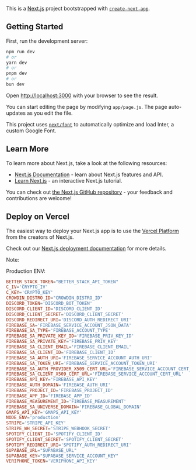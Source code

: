 This is a [Next.js](https://nextjs.org/) project bootstrapped with [`create-next-app`](https://github.com/vercel/next.js/tree/canary/packages/create-next-app).

## Getting Started

First, run the development server:

```bash
npm run dev
# or
yarn dev
# or
pnpm dev
# or
bun dev
```

Open [http://localhost:3000](http://localhost:3000) with your browser to see the result.

You can start editing the page by modifying `app/page.js`. The page auto-updates as you edit the file.

This project uses [`next/font`](https://nextjs.org/docs/basic-features/font-optimization) to automatically optimize and load Inter, a custom Google Font.

## Learn More

To learn more about Next.js, take a look at the following resources:

- [Next.js Documentation](https://nextjs.org/docs) - learn about Next.js features and API.
- [Learn Next.js](https://nextjs.org/learn) - an interactive Next.js tutorial.

You can check out [the Next.js GitHub repository](https://github.com/vercel/next.js/) - your feedback and contributions are welcome!

## Deploy on Vercel

The easiest way to deploy your Next.js app is to use the [Vercel Platform](https://vercel.com/new?utm_medium=default-template&filter=next.js&utm_source=create-next-app&utm_campaign=create-next-app-readme) from the creators of Next.js.

Check out our [Next.js deployment documentation](https://nextjs.org/docs/deployment) for more details.

Note:

Production ENV:

```conf
BETTER_STACK_TOKEN="BETTER_STACK_API_TOKEN"
C_IV='CRYPTO_IV'
C_KEY='CRYPTO_KEY'
CROWDIN_DISTRO_ID="CROWDIN_DISTRO_ID"
DISCORD_TOKEN='DISCORD_BOT_TOKEN'
DISCORD_CLIENT_ID='DISCORD_CLIENT_ID'
DISCORD_CLIENT_SECRET='DISCORD_CLIENT_SECRET'
DISCORD_REDIRECT_URI='DISCORD_AUTH_REDIRECT_URI'
FIREBASE_SA='FIREBASE_SERVICE_ACCOUNT_JSON_DATA'
FIREBASE_SA_TYPE='FIREBASE_ACCOUNT_TYPE'
FIREBASE_SA_PRIVATE_KEY_ID='FIREBASE_PRIV_KEY_ID'
FIREBASE_SA_PRIVATE_KEY='FIREBASE_PRIV_KEY'
FIREBASE_SA_CLIENT_EMAIL='FIREBASE_CLIENT_EMAIL'
FIREBASE_SA_CLIENT_ID='FIREBASE_CLIENT_ID'
FIREBASE_SA_AUTH_URI='FIREBASE_SERVICE_ACCOUNT_AUTH_URI'
FIREBASE_SA_TOKEN_URI='FIREBASE_SERVICE_ACCOUNT_TOKEN_URI'
FIREBASE_SA_AUTH_PROVIDER_X509_CERT_URL='FIREBASE_SERVICE_ACCOUNT_CERT_PROVIDER'
FIREBASE_SA_CLIENT_X509_CERT_URL='FIREBASE_SERVICE_ACCOUNT_CERT_URL'
FIREBASE_API_KEY='FIREBASE_API_KEY'
FIREBASE_AUTH_DOMAIN='FIREBASE_AUTH_URI'
FIREBASE_PROJECT_ID='FIREBASE_PROJECT_ID'
FIREBASE_APP_ID='FIREBASE_APP_ID'
FIREBASE_MEASUREMENT_ID='FIREBASE_MEASUREMENT'
FIREBASE_SA_UNIVERSE_DOMAIN='FIREBASE_GLOBAL_DOMAIN'
GMAPS_API_KEY='GMAPS_API_KEY'
NODE_ENV='production'
STRIPE='STRIPE_API_KEY'
STRIPE_WH_SECRET='STRIPE_WEBHOOK_SECRET'
SPOTIFY_CLIENT_ID='SPOTIFY_CLIENT_ID'
SPOTIFY_CLIENT_SECRET='SPOTIFY_CLIENT_SECRET'
SPOTIFY_REDIRECT_URI='SPOTIFY_AUTH_REDIRECT_URI'
SUPABASE_URL="SUPABASE_URL"
SUPABASE_KEY="SUPABASE_SERVICE_ACCOUNT_KEY"
VERIPHONE_TOKEN='VERIPHONE_API_KEY'
```
